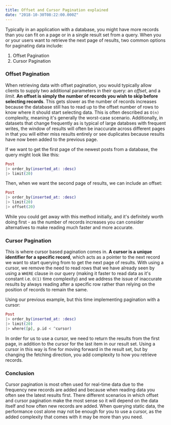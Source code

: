 ```yaml
---
title: Offset and Cursor Pagination explained
date: "2018-10-30T08:22:00.000Z"
---
```


Typically in an application with a database, you might have more records than you can fit on a page or in a single result set from a query. When you or your users want to retrieve the next page of results, two common options for paginating data include:
1. Offset Pagination
2. Cursor Pagination

### Offset Pagination
When retrieving data with offset pagination, you would typically allow clients to supply two additional parameters in their query: an *offset*, and a *limit*.
__An offset is simply the number of records you wish to skip before selecting records__. This gets slower as the number of records increases because the database still has to read up to the offset number of rows to know where it should start selecting data. This is often described as `O(n)` complexity, meaning it's generally the worst-case scenario. Additionally, in datasets that change frequently as is typical of large databses with frequent writes, the window of results will often be inaccurate across different pages in that you will either miss results entirely or see duplicates because results have now been added to the previous page.

If we want to get the first page of the newest posts from a database, the query might look like this:

```elixir
Post
|> order_by(inserted_at: :desc)
|> limit(20)
```

Then, when we want the second page of results, we can include an offset:

```elixir
Post
|> order_by(inserted_at: :desc)
|> limit(20)
|> offset(20)
```

While you could get away with this method initially, and it's definitely worth doing first - as the number of records increases you can consider alternatives to make reading much faster and more accurate.

### Cursor Pagination
This is where cursor based pagination comes in. __A cursor is a unique identifier for a specific record__, which acts as a pointer to the next record we want to start querying from to get the next page of results. With using a cursor, we remove the need to read rows that we have already seen by using a `WHERE` clause in our query (making it faster to read data as it's constant i.e. `O(1)` time complexity) and we address the issue of inaccurate results by always reading after a specific row rather than relying on the position of records to remain the same.

Using our previous example, but this time implementing pagination with a cursor:
```elixir
Post
|> order_by(inserted_at: :desc)
|> limit(20)
|> where([p], p.id < ^cursor)
```

In order for us to use a cursor, we need to return the results from the first page, in addition to the cursor for the last item in our result set. Using a cursor in this way is fine for moving forward in the result set, but by changing the fetching direction, you add complexity to how you retrieve records.

### Conclusion 
Cursor pagination is most often used for real-time data due to the frequency new records are added and because when reading data you often see the latest results first. There different scenarios in which offset and cursor pagination make the most sense so it will depend on the data itself and how often new records are added. When querying static data, the performance cost alone may not be enough for you to use a cursor, as the added complexity that comes with it may be more than you need.